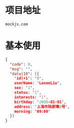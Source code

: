 
# 项目地址

`mockjs.com` 

# 基本使用

```json
{
  "code": 0,
  "msg": "",
  "data|10": [{
    'id|+1': '0',
    userName: 'LavenLiu',
    sex: '1',
    status: '1',
    interests: '1',
    birthday: '2000-01-01',
    address: '上海市陆家嘴8号',
    morning: '09:00'
  }]
}
```
